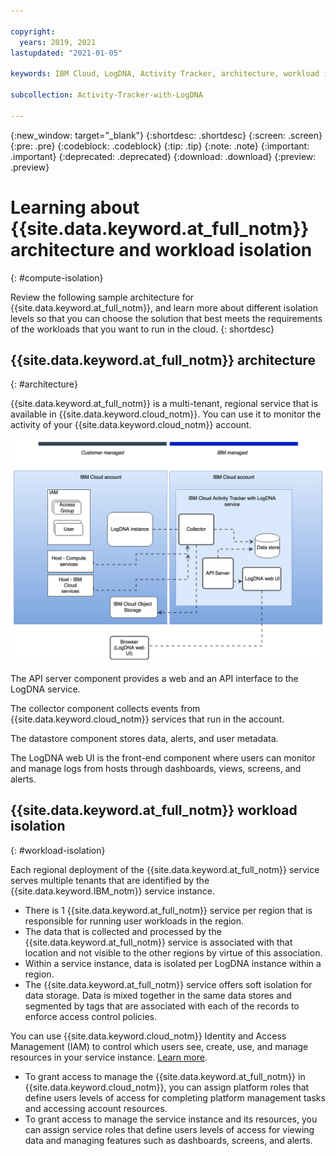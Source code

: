 ```yaml
---

copyright:
  years: 2019, 2021
lastupdated: "2021-01-05"

keywords: IBM Cloud, LogDNA, Activity Tracker, architecture, workload isolation

subcollection: Activity-Tracker-with-LogDNA

---
```


{:new_window: target="_blank"}
{:shortdesc: .shortdesc}
{:screen: .screen}
{:pre: .pre}
{:codeblock: .codeblock}
{:tip: .tip}
{:note: .note}
{:important: .important}
{:deprecated: .deprecated}
{:download: .download}
{:preview: .preview}


# Learning about {{site.data.keyword.at_full_notm}} architecture and workload isolation
{: #compute-isolation}

Review the following sample architecture for {{site.data.keyword.at_full_notm}}, and learn more about different isolation levels so that you can choose the solution that best meets the requirements of the workloads that you want to run in the cloud.
{: shortdesc}



## {{site.data.keyword.at_full_notm}} architecture
{: #architecture}

{{site.data.keyword.at_full_notm}} is a multi-tenant, regional service that is available in {{site.data.keyword.cloud_notm}}. You can use it to monitor the activity of your {{site.data.keyword.cloud_notm}} account.

![{{site.data.keyword.at_full_notm}}](images/at-arch.png "{{site.data.keyword.at_full_notm}} high level architecture")

The API server component provides a web and an API interface to the LogDNA service.

The collector component collects events from {{site.data.keyword.cloud_notm}} services that run in the account.

The datastore component stores data, alerts, and user metadata.

The LogDNA web UI is the front-end component where users can monitor and manage logs from hosts through dashboards, views, screens, and alerts.



## {{site.data.keyword.at_full_notm}} workload isolation
{: #workload-isolation}

Each regional deployment of the {{site.data.keyword.at_full_notm}} service serves multiple tenants that are identified by the {{site.data.keyword.IBM_notm}} service instance.

* There is 1 {{site.data.keyword.at_full_notm}} service per region that is responsible for running user workloads in the region.
* The data that is collected and processed by the {{site.data.keyword.at_full_notm}} service is associated with that location and not visible to the other regions by virtue of this association.
* Within a service instance, data is isolated per LogDNA instance within a region. 
* The {{site.data.keyword.at_full_notm}} service offers soft isolation for data storage. Data is mixed together in the same data stores and segmented by tags that are associated with each of the records to enforce access control policies.

You can use {{site.data.keyword.cloud_notm}} Identity and Access Management (IAM) to control which users see, create, use, and manage resources in your service instance. [Learn more](/docs/Activity-Tracker-with-LogDNA?topic=Activity-Tracker-with-LogDNA-iam).
* To grant access to manage the {{site.data.keyword.at_full_notm}} in {{site.data.keyword.cloud_notm}}, you can assign platform roles that define users levels of access for completing platform management tasks and accessing account resources. 
* To grant access to manage the service instance and its resources, you can assign service roles that define users levels of access for viewing data and managing features such as dashboards, screens, and alerts.




